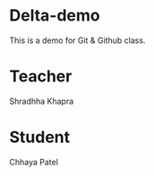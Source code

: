 # Delta-demo
This is a demo for Git &amp; Github class.

# Teacher
Shradhha Khapra

# Student
Chhaya Patel